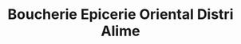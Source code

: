 ---
title: "Boucherie Epicerie Oriental Distri Alime"
url: /villenave-dornon/boucherie-epicerie-oriental-distri-alime/
shop: Metzgerei
---